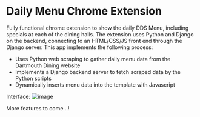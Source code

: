 # Daily Menu Chrome Extension

Fully functional chrome extension to show the daily DDS Menu, including specials at each of the dining halls. The extension uses Python and Django on the backend, connecting to an HTML/CSS/JS front end through the Django server. This app implements the following process:
* Uses Python web scraping to gather daily menu data from the Dartmouth Dining website
* Implements a Django backend server to fetch scraped data by the Python scripts
* Dynamically inserts menu data into the template with Javascript

Interface:
![image](files://C:/Users/nikhilpande/Desktop/dds-menu-interface.png)

More features to come...!